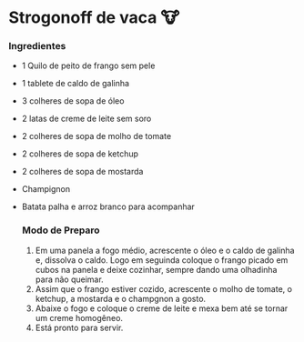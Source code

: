 # Strogonoff de vaca :cow:

### Ingredientes

- 1 Quilo de peito de frango sem pele

- 1 tablete de caldo de galinha

- 3 colheres de sopa de óleo

- 2 latas de creme de leite sem soro

- 2 colheres de sopa de molho de tomate

- 2 colheres de sopa de ketchup

- 2 colheres de sopa de mostarda

- Champignon

- Batata palha e arroz branco para acompanhar

  ### Modo de Preparo

  1. Em uma panela a fogo médio, acrescente o óleo e o caldo de galinha e, dissolva o caldo. Logo em seguinda coloque o frango picado em cubos na panela e deixe cozinhar, sempre dando uma olhadinha para não queimar.
  2. Assim que o frango estiver cozido, acrescente o molho de tomate, o ketchup, a mostarda e o champgnon a gosto.
  3. Abaixe o fogo e coloque o creme de leite e mexa bem até se tornar um creme homogêneo.
  4. Está pronto para servir.



